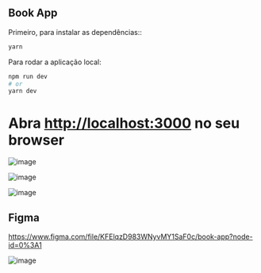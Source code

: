 ## Book App


Primeiro, para instalar as dependências::

```bash
yarn
```

Para rodar a aplicação local:

```bash
npm run dev
# or
yarn dev
```



# Abra [http://localhost:3000](http://localhost:3000) no seu browser

![image](https://user-images.githubusercontent.com/3511851/127691817-855e110f-a8cb-46e1-a93d-cd0424130985.png)

![image](https://user-images.githubusercontent.com/3511851/127692367-7520e59e-da4f-45a3-9d02-b9b7d986a0f3.png)

![image](https://user-images.githubusercontent.com/3511851/127692079-84694fcc-9c61-42d3-ab2e-b74e55d5f8f7.png)

## Figma

https://www.figma.com/file/KFElqzD983WNyvMY1SaF0c/book-app?node-id=0%3A1

![image](https://user-images.githubusercontent.com/3511851/127693005-84a8659d-1f5a-40ec-81a2-b882d2cfe48c.png)

